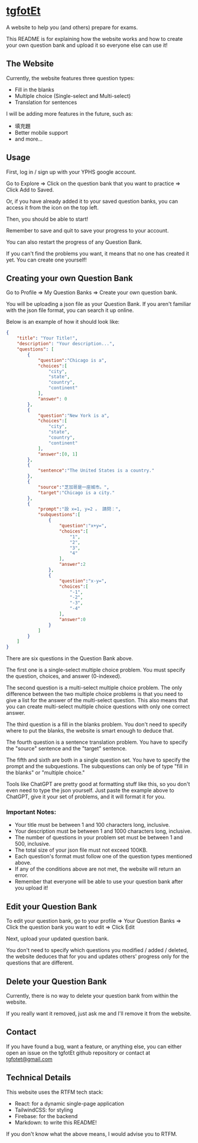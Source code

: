 # [tgfotEt](https://tgfotet.web.app)

A website to help you (and others) prepare for exams.

This README is for explaining how the website works and how to create your own question bank and upload it so everyone else can use it!

## The Website

Currently, the website features three question types:

- Fill in the blanks
- Multiple choice (Single-select and Multi-select)
- Translation for sentences

I will be adding more features in the future, such as:

- 填充題
- Better mobile support
- and more...

## Usage

First, log in / sign up with your YPHS google account.

Go to Explore => Click on the question bank that you want to practice => Click Add to Saved.

Or, if you have already added it to your saved question banks, you can access it from the icon on the top left.

Then, you should be able to start!

Remember to save and quit to save your progress to your account.

You can also restart the progress of any Question Bank.

If you can't find the problems you want, it means that no one has created it yet. You can create one yourself!

## Creating your own Question Bank

Go to Profile => My Question Banks => Create your own question bank.

You will be uploading a json file as your Question Bank. If you aren't familiar with the json file format, you can search it up online.

Below is an example of how it should look like:

```json
{
    "title": "Your Title!",
    "description": "Your description...",
    "questions": [
        {
            "question":"Chicago is a",
            "choices":[
                "city",
                "state",
                "country",
                "continent"
            ],
            "answer": 0
        },
        {
            "question":"New York is a",
            "choices":[
                "city",
                "state",
                "country",
                "continent"
            ],
            "answer":[0, 1]
        },
        {
            "sentence":"The United States is a country."
        },
        {
            "source":"芝加哥是一座城市。",
            "target":"Chicago is a city."
        },
        {
            "prompt":"設 x=1, y=2 。 請問：",
            "subquestions":[
                {
                    "question":"x+y=",
                    "choices":[
                        "1",
                        "2",
                        "3",
                        "4"
                    ],
                    "answer":2
                },
                {
                    "question":"x-y=",
                    "choices":[
                        "-1",
                        "-2",
                        "-3",
                        "-4"
                    ],
                    "answer":0
                }
            ]
        }
    ]
}
```

There are six questions in the Question Bank above.

The first one is a single-select multiple choice problem. You must specify the question, choices, and answer (0-indexed).

The second question is a multi-select multiple choice problem. The only difference between the two multiple choice problems is that you need to give a list for the answer of the multi-select question. This also means that you can create multi-select multiple choice questions with only one correct answer.

The third question is a fill in the blanks problem. You don't need to specify where to put the blanks, the website is smart enough to deduce that.

The fourth question is a sentence translation problem. You have to specify the "source" sentence and the "target" sentence.

The fifth and sixth are both in a single question set. You have to specify the prompt and the subquestions. The subquestions can only be of type "fill in the blanks" or "multiple choice."

Tools like ChatGPT are pretty good at formatting stuff like this, so you don't even need to type the json yourself. Just paste the example above to ChatGPT, give it your set of problems, and it will format it for you.

### Important Notes:
- Your title must be between 1 and 100 characters long, inclusive.
- Your description must be between 1 and 1000 characters long, inclusive.
- The number of questions in your problem set must be between 1 and 500, inclusive.
- The total size of your json file must not exceed 100KB.
- Each question's format must follow one of the question types mentioned above.
- If any of the conditions above are not met, the website will return an error.
- Remember that everyone will be able to use your question bank after you upload it!

## Edit your Question Bank

To edit your question bank, go to your profile => Your Question Banks => Click the question bank you want to edit => Click Edit

Next, upload your updated question bank.

You don't need to specify which questions you modified / added / deleted, the website deduces that for you and updates others' progress only for the questions that are different.

## Delete your Question Bank

Currently, there is no way to delete your question bank from within the website.

If you really want it removed, just ask me and I'll remove it from the website.

## Contact

If you have found a bug, want a feature, or anything else, you can either open an issue on the tgfotEt github repository or contact at tgfotet@gmail.com

## Technical Details

This website uses the RTFM tech stack:

- React: for a dynamic single-page application
- TailwindCSS: for styling
- Firebase: for the backend
- Markdown: to write this README!

If you don't know what the above means, I would advise you to RTFM.

